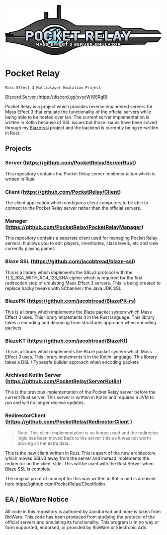<img src="https://raw.githubusercontent.com/PocketRelay/.github/main/assets/logo-new-text.svg" width="100%" height="160px">

# Pocket Relay

`Mass Effect 3 Multiplayer Emulation Project`

[Discord Server (https://discord.gg/yvycWW8RgR)](https://discord.gg/yvycWW8RgR)

Pocket Relay is a project which provides reverse engineered servers for Mass Effect 3 that emulate
the functionality of the official servers while being able to be hosted over lan. The current server
implementation is written in Kotlin because of SSL issues but those issues have been solved through my
[Blaze-ssl](https://github.com/jacobtread/blaze-ssl) project and the backend is currently being re-written
in Rust.

## Projects

### Server (https://github.com/PocketRelay/ServerRust)

This repository contains the Pocket Relay server implementaiton which is written in Rust

### Client (https://github.com/PocketRelay/Client)
The client application which configures client computers to be able to connect to the 
Pocket Relay server rather than the official servers.

### Manager (https://github.com/PocketRelay/PocketRelayManager)

This repository contains a seperate client used for managing Pocket Relay servers. It allows you to edit players, inventories, class levels, etc and view currently playing games

### Blaze SSL (https://github.com/jacobtread/blaze-ssl)

This is a library which implements the SSLv3 protocol with the TLS_RSA_WITH_RC4_128_SHA cipher which is 
required for the first redirection step of emulating Mass Effect 3 servers. This is being created to 
replace hacky tweaks with SChannel / the Java JDK SSL

### BlazePK (https://github.com/jacobtread/BlazePK-rs)

This is a library which implements the Blaze packet system which Mass Effect 3 uses. This library
implements it in the Rust language. This library takes a encoding and decoding from structures 
approach when encoding packets

### BlazeKT (https://github.com/jacobtread/BlazeKt)

This is a library which implements the Blaze packet system which Mass Effect 3 uses. This library
implements it in the Kotlin language. This library takes a DSL / Typesafe builder approach when 
encoding packets

### Archived Kotlin Server (https://github.com/PocketRelay/ServerKotlin)
This is the previous implementation of the Pocket Relay server before the current Rust server. This
server is written in Kotlin and requires a JVM to run and will no longer recieve updates.

### RedirectorClient  (https://github.com/PocketRelay/RedirectorClient )

> Note: This client implementation is no longer used and the redirector logic has been moved back
> to the server side as it was not worth proxing all the extra data.

This is the new client written in Rust. This is apart of the new architecture which moves SSLv3 away from
the server and instead implements the redirector on the client side. This will be used with the Rust Server
when Blaze SSL is complete

The original proof of concept for this was written in Kotlin and is archived here https://github.com/PocketRelay/ClientKotlin

## EA / BioWare Notice
All code in this repository is authored by Jacobtread and none is taken from BioWare. This code has been 
produced from studying the protocol of the official servers and emulating its functionality. This program is in no way or form supported, endorsed, or provided by BioWare or Electronic Arts.
